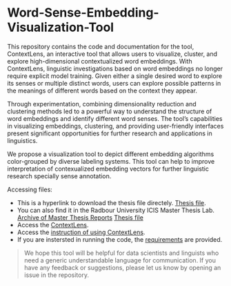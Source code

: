 # Word-Sense-Embedding-Visualization-Tool
This repository contains the code and documentation for the tool, ContextLens, an interactive tool that allows users to visualize, cluster,
and explore high-dimensional contextualized word embeddings. With ContextLens, linguistic investigations based on word embeddings no longer require explicit model training. Given either a single desired word to explore its senses or multiple distinct words, users can explore
possible patterns in the meanings of different words based on the context they appear. 

Through experimentation, combining dimensionality reduction and clustering methods led to a powerful way to understand the structure of word embeddings and identify different word senses. The tool’s capabilities in visualizing embeddings, clustering, and providing user-friendly interfaces present significant opportunities for further research and applications in linguistics.
  
We propose a visualization tool to depict different embedding algorithms color-grouped by diverse labeling systems. This tool can help to improve interpretation of contexualized embedding vectors for further linguistic research specially sense annotation.


Accessing files:
  - This is a hyperlink to download the thesis file directely. [Thesis file](https://www.ru.nl/publish/pages/769526/reza_shokrzad.pdf).
  - You can also find it in the Radbour University ICIS Master Thesis Lab. [Archive of Master Thesis Reports](https://www.ru.nl/icis/education/master-thesis/vm/theses-archive/) [Thesis file](https://www.ru.nl/publish/pages/769526/reza_shokrzad.pdf)
  - Access the [ContextLens](https://contextlens.cls.ru.nl).
  - Access the [instruction of using ContextLens](https://github.com/rezashokrzad/ContextLens/blob/main/ContextLens%20Instruction.md).
  - If you are instersted in running the code, the [requirements](https://github.com/rezashokrzad/ContextLens/blob/main/requirements.txt) are provided. 
> We hope this tool will be helpful for data scientists and linguists who need a generic understandable language for communication. If you have any feedback or suggestions, please let us know by opening an issue in the repository. 
